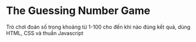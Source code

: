 # The Guessing Number Game

Trò chơi đoán số trong khoảng từ 1-100 cho đến khi nào đúng kết quả, dùng HTML, CSS và thuần Javascript
